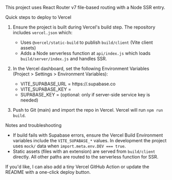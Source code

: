 This project uses React Router v7 file-based routing with a Node SSR entry.

Quick steps to deploy to Vercel

1. Ensure the project is built during Vercel's build step. The repository includes `vercel.json` which:
   - Uses `@vercel/static-build` to publish `build/client` (Vite client assets)
   - Adds a Node serverless function at `api/index.js` which loads `build/server/index.js` and handles SSR.

2. In the Vercel dashboard, set the following Environment Variables (Project > Settings > Environment Variables):
   - VITE_SUPABASE_URL = https://<your-project>.supabase.co
   - VITE_SUPABASE_KEY = <your-anon-or-public-key>
   - SUPABASE_KEY = <your-service-role-key> (optional: only if server-side service key is needed)

3. Push to Git (main) and import the repo in Vercel. Vercel will run `npm run build`.

Notes and troubleshooting

- If build fails with Supabase errors, ensure the Vercel Build Environment variables include the `VITE_SUPABASE_*` values. In development the project uses `mock/` data when `import.meta.env.DEV === true`.
- Static assets (files with an extension) are served from `build/client` directly. All other paths are routed to the serverless function for SSR.

If you'd like, I can also add a tiny Vercel GitHub Action or update the README with a one-click deploy button.

